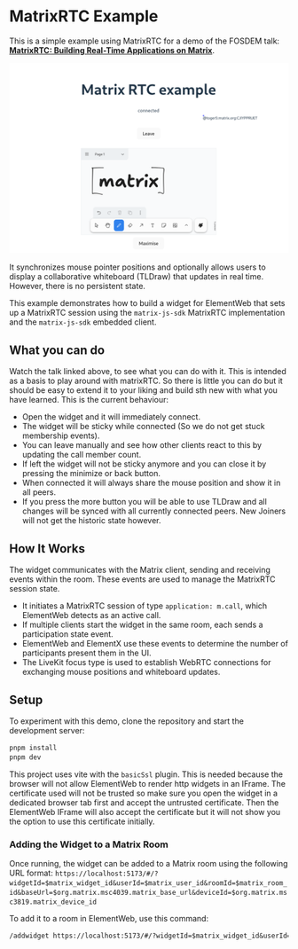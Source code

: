 # MatrixRTC Example

This is a simple example using MatrixRTC for a demo of the FOSDEM talk:\
[**MatrixRTC: Building Real-Time Applications on Matrix**](https://fosdem.org/2025/schedule/event/fosdem-2025-5034-matrixrtc-building-real-time-applications-on-matrix/).

![Screenshot](/screenshots/readmeScreenshot.png?raw=true "Optional Title")

It synchronizes mouse pointer positions and optionally allows users to display a collaborative whiteboard (TLDraw)
that updates in real time. However, there is no persistent state.

This example demonstrates how to build a widget for ElementWeb that sets up a MatrixRTC session using the `matrix-js-sdk`
MatrixRTC implementation and the `matrix-js-sdk` embedded client.

## What you can do

Watch the talk linked above, to see what you can do with it. This is intended as a basis to play around with matrixRTC.
So there is little you can do but it should be easy to extend it to your liking and build sth new with what you have learned.
This is the current behaviour:

- Open the widget and it will immediately connect.
- The widget will be sticky while connected (So we do not get stuck membership events).
- You can leave manually and see how other clients react to this by updating the call member count.
- If left the widget will not be sticky anymore and you can close it by pressing the minimize or back button.
- When connected it will always share the mouse position and show it in all peers.
- If you press the more button you will be able to use TLDraw and all changes will be synced with all
  currently connected peers. New Joiners will not get the historic state however.

## How It Works

The widget communicates with the Matrix client, sending and receiving events within the room.
These events are used to manage the MatrixRTC session state.

- It initiates a MatrixRTC session of type `application: m.call`, which ElementWeb detects as an active call.
- If multiple clients start the widget in the same room, each sends a participation state event.
- ElementWeb and ElementX use these events to determine the number of participants present them in the UI.
- The LiveKit focus type is used to establish WebRTC connections for exchanging mouse positions and whiteboard updates.

## Setup

To experiment with this demo, clone the repository and start the development server:

```bash
pnpm install
pnpm dev
```

This project uses vite with the `basicSsl` plugin. This is needed because the browser will not
allow ElementWeb to render http widgets in an IFrame.
The certificate used will not be trusted so make sure you open the
widget in a dedicated browser tab first and accept the untrusted certificate. Then the ElementWeb IFrame will also
accept the certificate but it will not show you the option to use this certificate initially.

### Adding the Widget to a Matrix Room

Once running, the widget can be added to a Matrix room using the following URL format: `https://localhost:5173/#/?widgetId=$matrix_widget_id&userId=$matrix_user_id&roomId=$matrix_room_id&baseUrl=$org.matrix.msc4039.matrix_base_url&deviceId=$org.matrix.msc3819.matrix_device_id`

To add it to a room in ElementWeb, use this command:

```txt
/addwidget https://localhost:5173/#/?widgetId=$matrix_widget_id&userId=$matrix_user_id&roomId=$matrix_room_id&baseUrl=$org.matrix.msc4039.matrix_base_url&deviceId=$org.matrix.msc3819.matrix_device_id
```
